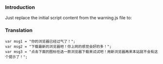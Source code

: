 ### Introduction ###

Just replace the initial script content from the warning.js file to:


### Translation ###

```
var msg1 = "你的浏览器已经过气了！";
var msg2 = "下载最新的浏览器吧！你上网的感觉会好的多！";
var msg3 = "点击下面的图标任选一款浏览器下载来试试吧！用新浏览器再来本站就不会有这个提示了！";
```
